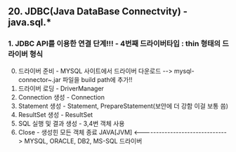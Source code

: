 ## 20. JDBC(Java DataBase Connectvity) - java.sql.*

### 1. JDBC API를 이용한 연결 단계!!! - 4번째 드라이버타입 : thin 형태의 드라이버 형식
0. 드라이버 준비 - MYSQL 사이트에서 드라이버 다운로드
--> mysql-connector~.jar 파일을 build path에 추가!!
1. 드라이버 로딩  - DriverManager
2. Connection 생성 - Connection
3. Statement 생성 - Statement, PrepareStatement(보안에 더 강함 이걸 보통 씀)
4. ResultSet 생성 - ResultSet
5. SQL 실행 및 결과 생성 - 3,4번 객체 사용
6. Close - 생성힌 모든 객체 종료
		JAVA[JVM] <------------------------------> MYSQL, ORACLE, DB2, MS-SQL
						드라이버	

